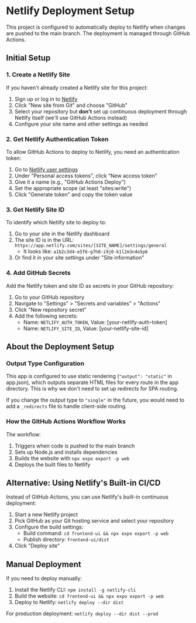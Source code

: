 # Netlify Deployment Setup

This project is configured to automatically deploy to Netlify when changes are pushed to the main branch. The deployment is managed through GitHub Actions.

## Initial Setup

### 1. Create a Netlify Site

If you haven't already created a Netlify site for this project:

1. Sign up or log in to [Netlify](https://app.netlify.com/)
2. Click "New site from Git" and choose "GitHub"
3. Select your repository but **don't** set up continuous deployment through Netlify itself (we'll use GitHub Actions instead)
4. Configure your site name and other settings as needed

### 2. Get Netlify Authentication Token

To allow GitHub Actions to deploy to Netlify, you need an authentication token:

1. Go to [Netlify user settings](https://app.netlify.com/user/applications)
2. Under "Personal access tokens", click "New access token"
3. Give it a name (e.g., "GitHub Actions Deploy")
4. Set the appropriate scope (at least "sites:write")
5. Click "Generate token" and copy the token value

### 3. Get Netlify Site ID

To identify which Netlify site to deploy to:

1. Go to your site in the Netlify dashboard
2. The site ID is in the URL: `https://app.netlify.com/sites/[SITE_NAME]/settings/general`
   - It looks like: `a1b2c3d4-e5f6-g7h8-i9j0-k1l2m3n4o5p6`
3. Or find it in your site settings under "Site information"

### 4. Add GitHub Secrets

Add the Netlify token and site ID as secrets in your GitHub repository:

1. Go to your GitHub repository
2. Navigate to "Settings" > "Secrets and variables" > "Actions"
3. Click "New repository secret"
4. Add the following secrets:
   - Name: `NETLIFY_AUTH_TOKEN`, Value: [your-netlify-auth-token]
   - Name: `NETLIFY_SITE_ID`, Value: [your-netlify-site-id]

## About the Deployment Setup

### Output Type Configuration

This app is configured to use static rendering (`"output": "static"` in app.json), which outputs separate HTML files for every route in the app directory. This is why we don't need to set up redirects for SPA routing.

If you change the output type to `"single"` in the future, you would need to add a `_redirects` file to handle client-side routing.

### How the GitHub Actions Workflow Works

The workflow:

1. Triggers when code is pushed to the main branch
2. Sets up Node.js and installs dependencies
3. Builds the website with `npx expo export -p web`
4. Deploys the built files to Netlify

## Alternative: Using Netlify's Built-in CI/CD

Instead of GitHub Actions, you can use Netlify's built-in continuous deployment:

1. Start a new Netlify project
2. Pick GitHub as your Git hosting service and select your repository
3. Configure the build settings:
   - Build command: `cd frontend-ui && npx expo export -p web`
   - Publish directory: `frontend-ui/dist`
4. Click "Deploy site"

## Manual Deployment

If you need to deploy manually:

1. Install the Netlify CLI: `npm install -g netlify-cli`
2. Build the website: `cd frontend-ui && npx expo export -p web`
3. Deploy to Netlify: `netlify deploy --dir dist`

For production deployment: `netlify deploy --dir dist --prod`
